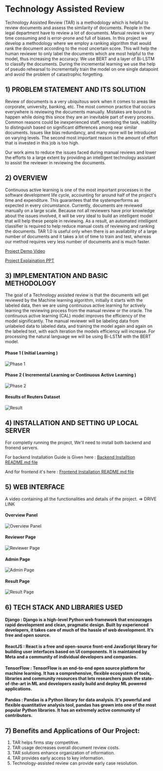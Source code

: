 

# Technology Assisted Review

Technology Assisted Review (TAR) is a methodology which is helpful to review documents and assess the similarity of documents. People in the legal department have to review a lot of documents. Manual review is very time consuming and is error-prone and full of biases. In this project we develop a methodology where we employ a ranking algorithm that would rank the document according to the most uncertain score. This will help the human reviewer to only label the documents which are most helpful to the model, thus increasing the accuracy. We use BERT and a layer of Bi-LSTM to classify the documents. During the incremental learning we use the help of pseudo rehearsal to incrementally train the model on one single datapoint and avoid the problem of catastrophic forgetting.

## 1) PROBLEM STATEMENT AND ITS SOLUTION

Review of documents is a very ubiquitous work when it comes to areas like corporate, university, banking, etc. The most common practice that occurs everywhere is reviewing the documents manually. Mistakes are bound to happen while doing this since they are an inevitable part of every process. Common reasons could be inexperienced staff, overdoing the task, inability to distinguish based on significant differences among near similar documents. Issues like bias redundancy, and many more will be introduced on varying levels. The second most important reason is the amount of effort that is invested in this job is too high. 

Our work aims to reduce the issues faced during manual reviews and lower the efforts to a large extent by providing an intelligent technology assistant to assist the reviewer in reviewing the documents.


## 2) OVERVIEW

Continuous active learning is one of the most important processes in the software development life cycle, accounting for around half of the project's time and expenditure. This guarantees that the systemperforms as expected in every circumstance. Currently, documents are reviewed manually on a large scale. Because not all reviewers have prior knowledge about the issues involved, it will be very ideal to build an intelligent model that will help these people in reviewing. As a result, an automated intelligent classifier is required to help reduce manual costs of reviewing and ranking the documents. TAR 1.0 is useful only when there is an availability of a large number of documents and it takes a lot of time to train and test, whereas our method requires very less number of documents and is much faster.

[Project Demo Video](https://drive.google.com/file/d/1ukiEyoveQA-FyfKZjX_3UtXfG5fcWIcO/view?usp=sharing)

[Project Explaination PPT](https://drive.google.com/file/d/1ic01gXrf4ERfwaaC-yHNXgkiAo2yCNSk/view?usp=sharing)


## 3) IMPLEMENTATION AND BASIC METHODOLOGY

The goal of a Technology assisted review is that the documents will get reviewed by the Machine learning algorithm, initially it starts with the labeled data, then we are using continuous active learning for actively learning the reviewing process from the manual review or the oracle. The continuous active learning (CAL) model improves the efficiency of the model significantly. The manual reviewer will be labeling data from unlabeled data to labeled data, and training the model again and again on the labeled text, with each iteration the models efficiency will increase. For processing the natural language we will be using Bi-LSTM with the BERT model.


#### Phase 1 ( Initial Learning )
![Phase 1](screenshots/phase1.png)

#### Phase 2 ( Incremental Learning or Continuous Active Learning )
![Phase 2](screenshots/phase2.png)

#### Results of Reuters Dataset
![Result](screenshots/results.png)


## 4) INSTALLATION AND SETTING UP LOCAL SERVER

For completly running the project, We'll need to install both backend and fronend servers.

For backend Installation Guide is Given here : [Backend Installtion README.md file](https://github.com/Veritasosrb/veridical/blob/PICT-2022-TAR-2.0/PICT-2022-TAR-2.0/backend/README.md)

And for frontend it's here : [Frontend Installation README.md file](https://github.com/Veritasosrb/veridical/blob/PICT-2022-TAR-2.0/PICT-2022-TAR-2.0/frontend/README.md)


## 5) WEB INTERFACE

A video containing all the functionalities and details of the project.
=> DRIVE LINK

#### Overview Panel
![Overview Panel](screenshots/Overview_Panel_Page.png)

#### Reviewer Page
![Reviewer Page](screenshots/Reviewer_Page.png)

#### Admin Page
![Admin Page](screenshots/Admin_Page.png)

#### Result Page
![Result Page](screenshots/Result_Page.png)


## 6) TECH STACK AND LIBRARIES USED

#### Django : Django is a high-level Python web framework that encourages rapid development and clean, pragmatic design. Built by experienced developers, it takes care of much of the hassle of web development. It’s free and open source.

#### ReactJS : React is a free and open-source front-end JavaScript library for building user interfaces based on UI components. It is maintained by Meta and a community of individual developers and companies.

#### TensorFlow : TensorFlow is an end-to-end open source platform for machine learning. It has a comprehensive, flexible ecosystem of tools, libraries and community resources that lets researchers push the state-of-the-art in ML and developers easily build and deploy ML powered applications.

#### Pandas : Pandas is a Python library for data analysis. It's powerful and flexible quantitative analysis tool, pandas has grown into one of the most popular Python libraries. It has an extremely active community of contributors.


## 7) Benefits and Applications of Our Project:
1) TAR helps firms stay competitive.
2) TAR usage decreases overall document review costs.
3) TAR solutions enhance organization of information.
4) TAR provides early access to key information. 
5) Technology-assisted review can provide early case resolution.
